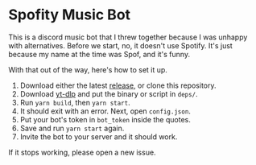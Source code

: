 # Spofity Music Bot

This is a discord music bot that I threw together because I was unhappy with alternatives. Before we start, no, it doesn't use Spotify. It's just because my name at the time was Spof, and it's funny.

With that out of the way, here's how to set it up.

1. Download either the latest [release](/WWYDF/Spofity/releases), or clone this repository.
2. Download [yt-dlp](https://github.com/yt-dlp/yt-dlp/releases/latest) and put the binary or script in `deps/`.
3. Run `yarn build`, then `yarn start`.
4. It should exit with an error. Next, open `config.json`.
5. Put your bot's token in `bot_token` inside the quotes.
6. Save and run `yarn start` again.
7. Invite the bot to your server and it should work.

If it stops working, please open a new issue.